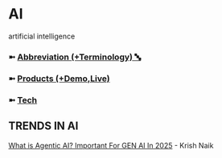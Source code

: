 # AI
artificial intelligence

### ➼ [Abbreviation (+Terminology) 🔤](Abbreviation)
### ➼ [Products (+Demo,Live)](Project)
### ➼ [Tech](Tech)

## TRENDS IN AI
[What is Agentic AI? Important For GEN AI In 2025](https://www.youtube.com/watch?v=xOS0BhhdUbo) - Krish Naik



